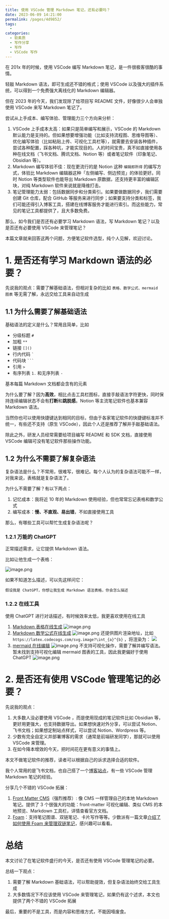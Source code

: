 ```yaml
---
title: 使用 VSCode 管理 Markdown 笔记，还有必要吗？
date: 2023-06-09 14:21:00
permalink: /pages/4d9852/
tags: 
  - 
categories: 
  - 软素质
  - 写作分享
  - 写作
  - VSCode 写作
---
```


在 201x 年的时候，使用 VSCode 编写 Markdown 笔记，是一件很极客很酷的事情。

轻敲 Markdown 语法，即可生成还不错的格式；使用 VSCode 以及强大的插件系统，可以得到一个免费强大离线化的 Markdown 编辑器。

但在 2023 年的今天，我们发现除了给项目写 README 文件，好像很少人会单独使用 VSCode 来写 Markdown 笔记了。

<!-- more -->

尝试从上手成本、编写体验、管理能力三个方向来分析：
1. VSCode 上手成本太高：如果只是简单编写和展示，VSCode 的 Markdown 默认能力是支持的。但如果想要增强功能（比如支持流程图、思维导图等）、优化编写体验（比如粘贴上传、可视化工具栏等），就需要去安装各种插件，尝试各种配置，踩各种坑，才能实现目的。人的时间宝贵，真不如直接使用各种在线文档（飞书文档、腾讯文档、Notion 等）或者笔记软件（印象笔记、Obsidian 等）。
2. Markdown 编写体验不佳：现在更流行的是 Notion 这种 `编辑即所得` 的编写方式，体验比 Markdown 编辑器这种「左侧编写、侧边预览」的体验更好。同时 Notion 等类型软件也能导出 Markdown 原数据，还支持更丰富的编辑区块，对纯 Markdown 软件来说就是降维打击。
3. 笔记管理能力太弱：包括数据同步和分类索引。如果要做数据同步，我们需要创建 Git 仓库，配合 GitHub 等服务来进行同步；如果要支持分类和标签，我们可能还得引入博客工具，搭建在线博客服务才能进行索引。而这些能力，常见的笔记工具都提供了，且大多数免费。

那么，如今我们是否还有必要学习 Markdown 语法，写 Markdown 笔记？以及是否还有必要使用 VSCode 来管理笔记？

本篇文章就来回答这两个问题，方便笔记软件选型，纯个人见解，欢迎讨论。

<!-- more -->

# 1. 是否还有学习 Markdown 语法的必要？

先说我的观点：需要了解基础语法，但相对复杂的比如 `表格、数学公式、mermaid 图表` 等无需了解，永远交给工具来自动生成

## 1.1 为什么需要了解基础语法

基础语法的定义是什么？常用且简单，比如
- 分级标题 `#`
- 加粗 `**`
- 链接 `[]()`
- 行内代码 `` ` ``
- 代码块 `` ``` ``
- 引用 `>` 
- 有序列表 `1.` 和无序列表 `-`

基本每篇 Markdown 文档都会含有的元素

为什么要了解？因为**高效**，相比点击工具栏图标，直接手敲语法字符更快，同时保持连续编辑状态不会有**打断**和**跳脱感**。Notion 等主流笔记软件也基本兼容 Markdown 语法。


当然你也可以使用快捷键达到相同的目标，但由于各家笔记软件的快捷键标准并不统一，有些还不支持（原生 VSCode），因此个人还是推荐了解并手敲基础语法。

除此之外，研发人员经常需要给项目编写 README 和 SDK 文档，直接使用 VSCode 编辑可没有笔记软件那些操作功能。

## 1.2 为什么不需要了解复杂语法

复杂语法是什么？不常用，很难写，很难记。每个人认为的复杂语法可能不一样，对我来说，表格就是复杂语法了。



为什么不需要了解？有以下两点：
1. 记忆成本：我将近 10 年的 Markdown 使用经验，但也常常忘记表格和数学公式
2. 编写成本：**慢、不直观、易出错**，不如直接使用工具

那么，有哪些工具可以帮忙生成复杂语法呢？

### 1.2.1 万能的 ChatGPT

正常描述需求，让它提供 Markdown 语法。

比如让他生成一个表格：

![image.png](https://p1-juejin.byteimg.com/tos-cn-i-k3u1fbpfcp/a9fe7a986ca842979dae3cd943cc60f1~tplv-k3u1fbpfcp-watermark.image?)

如果不知道怎么描述，可以先这样问它：
```
假设我是 ChatGPT，你想让我生成 Markdown 语法表格，你会怎么描述
```



### 1.2.2 在线工具

使用 ChatGPT 进行对话描述，有时候效率太低，我更喜欢使用在线工具

1. [Markdown 表格在线生成](https://www.tablesgenerator.com/markdown_tables)
![image.png](https://p9-juejin.byteimg.com/tos-cn-i-k3u1fbpfcp/bba38423b1b44e818542289f7ee8a723~tplv-k3u1fbpfcp-watermark.image?)
2. [Markdown 数学公式在线生成](https://editor.codecogs.com/)
![image.png](https://p6-juejin.byteimg.com/tos-cn-i-k3u1fbpfcp/e09ced69f31e42ddbfbe07fb58024e5c~tplv-k3u1fbpfcp-watermark.image?)
  还提供图片渲染地址，比如 `https://latex.codecogs.com/svg.image?\int_{a}^{b}` ，将渲染为：
![](https://latex.codecogs.com/svg.image?\int_{a}^{b})
3. [mermaid 在线编辑](https://mermaid.live/edit)
![image.png](https://p3-juejin.byteimg.com/tos-cn-i-k3u1fbpfcp/14cfe9b54cba4ec4b47c4718eb233468~tplv-k3u1fbpfcp-watermark.image?)
不支持可视化操作，需要了解并编写语法。暂未找到支持可视化编辑 mermaid 图表的工具，因此我更偏好于使用 ChatGPT
![image.png](https://p6-juejin.byteimg.com/tos-cn-i-k3u1fbpfcp/f4930a7c9a584095a4dc256b790d2529~tplv-k3u1fbpfcp-watermark.image?)


# 2. 是否还有使用 VSCode 管理笔记的必要？

先说我的观点：
1. 大多数人没必要使用 VSCode ，而是使用现成的笔记软件比如 Obsidian 等，更好用更强大，也支持数据导出。如果想快速对外分享，可以尝试 Notion、飞书文档；如果想定制站点样式，可以尝试 Notion、Wordpress 等。
2. 少数有完全自定义并部署博客的需求（通常是前端研发同学），那就可以使用 VSCode 来管理。
3. 在如今降本增效的今天，把时间花在更有意义的事情上。

本文不做笔记软件的推荐，读者可以根据自己的诉求选择合适的软件。

我个人常用的是飞书文档，也自己搭了一个[博客站点](http://www.gahing.top/)，有一些 VSCode 管理 Markdown 笔记的经验。

分享几个不错的 VSCode 拓展：
1. [Front Matter CMS](https://marketplace.visualstudio.com/items?itemName=eliostruyf.vscode-front-matter)（强烈推荐）: 像 CMS 一样管理自己的本地 Markdown 笔记。提供了 3 个很强大的功能：front-matter 可视化编辑、类似 CMS 的本地预览、Markdown 工具栏，详情查看官方文档。
2. [Foam](https://marketplace.visualstudio.com/items?itemName=foam.foam-vscode)：支持笔记图谱、双链笔记、卡片写作等等。少数派有一篇文章[介绍了如何使用 Foam 来管理双链笔记](https://sspai.com/post/70956)，感兴趣可以看看。

# 总结

本文讨论了在笔记软件盛行的今天，是否还有使用 VSCode 管理笔记的必要。

总结一下观点：
1. 需要了解 Markdown 基础语法，可以帮助提效，但复杂语法始终交给工具生成
2. 大多数情况下不应该使用 VSCode 来管理笔记，如果仍有这个述求，本文也提供了两个不错的 VSCode 拓展

最后，重要的不是工具，而是内容和思维方式，不能因噎废食。